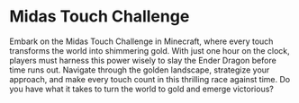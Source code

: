 # Midas Touch Challenge
 
Embark on the Midas Touch Challenge in Minecraft, where every touch transforms the world into shimmering gold. With just one hour on the clock, players must harness this power wisely to slay the Ender Dragon before time runs out. Navigate through the golden landscape, strategize your approach, and make every touch count in this thrilling race against time. Do you have what it takes to turn the world to gold and emerge victorious?
